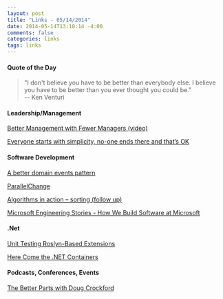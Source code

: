 ```yaml
---
layout: post
title: "Links - 05/14/2014"
date: 2014-05-14T13:10:14 -4:00
comments: false
categories: links
tags: links
---
```


#### Quote of the Day

<blockquote>"I don't believe you have to be better than everybody else. I believe you have to be better than you ever thought you could be."<br>
-- Ken Venturi
</blockquote>

#### Leadership/Management

[Better Management with Fewer Managers (video)](http://www.noop.nl/2014/05/better-management-with-fewer-managers-video.html)

[Everyone starts with simplicity, no-one ends there and that’s OK](http://blog.learningbyshipping.com/2014/05/13/everyone-starts-with-simplicity-no-one-ends-there-and-thats-ok)

#### Software Development

[A better domain events pattern](http://lostechies.com/jimmybogard/2014/05/13/a-better-domain-events-pattern/)

[ParallelChange](http://martinfowler.com/bliki/ParallelChange.html)

[Algorithms in action – sorting (follow up)](http://www.randomprogramming.com/2014/05/algorithms-in-action-sorting-follow-up/)

[Microsoft Engineering Stories - How We Build Software at Microsoft](http://blogs.msdn.com/b/visualstudioalm/archive/2014/05/13/microsoft-engineering-stories-how-we-build-software-at-microsoft.aspx)

#### .Net

[Unit Testing Roslyn-Based Extensions](http://magenic.com/Blog/PostId/20/unit-testing-roslyn-based-extensions)

[Here Come the .NET Containers](http://wintellect.com/blogs/jlane/here-come-the-.net-containers)

#### Podcasts, Conferences, Events

[The Better Parts with Doug Crockford](http://www.dotnetrocks.com/default.aspx?ShowNum=982)
